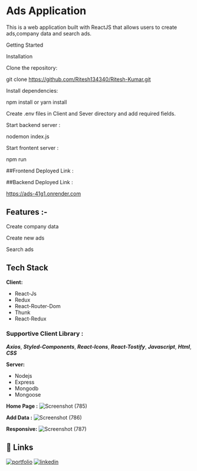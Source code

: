  # Ads  Application
This is a web application built with ReactJS that allows users to create ads,company data and search ads.


Getting Started


Installation

Clone the repository: 

git clone https://github.com/Ritesh134340/Ritesh-Kumar.git

Install dependencies:

npm install or yarn install

Create .env files in Client and Sever directory and add required fields.

Start backend server : 

nodemon index.js

Start frontent server :

npm run 


##Frontend Deployed Link :


##Backend Deployed Link : 

https://ads-41g1.onrender.com




## Features :-

Create company data

Create new ads

Search ads




## Tech Stack

**Client:**
 - React-Js
 - Redux
 - React-Router-Dom
 - Thunk
 -  React-Redux

 ### Supportive Client Library :

  ***Axios***,
  ***Styled-Components***,
   ***React-Icons***,
***React-Tostify***,
 ***Javascript***,
 ***Html***,
  ***CSS***

**Server:** 
- Nodejs 
- Express 
- Mongodb 
- Mongoose

**Home Page :**
![Screenshot (785)](https://user-images.githubusercontent.com/105931703/233850983-183aed2b-b2ae-4d77-acc5-a3b644536b4b.png)


**Add Data :**
![Screenshot (786)](https://user-images.githubusercontent.com/105931703/233850989-b718064e-ebb5-4ffa-a11e-5eea891e7d5e.png)


**Responsive:**
![Screenshot (787)](https://user-images.githubusercontent.com/105931703/233896572-7afdffaf-2f19-405d-bb7f-f5589abc31ec.png)


## 🔗 Links
[![portfolio](https://img.shields.io/badge/my_portfolio-000?style=for-the-badge&logo=ko-fi&logoColor=white)](https://ritesh134340.github.io/)
[![linkedin](https://img.shields.io/badge/linkedin-0A66C2?style=for-the-badge&logo=linkedin&logoColor=white)](https://www.linkedin.com/in/ritesh134340/)
